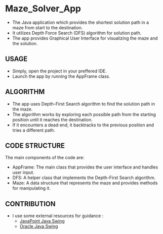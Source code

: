 
# Maze_Solver_App

* The Java application which provides the shortest solution path in a maze from start to the destination.
* It utilizes Depth Force Search (DFS) algorithm for solution path.
* The app provides Graphical User Interface for visualizing the maze and the solution.

## USAGE
* Simply, open the project in your preffered IDE.
* Launch the app by running the AppFrame class.

## ALGORITHM
* The app uses Depth-First Search algorithm to find the solution path in the maze.
* The algorithm works by exploring each possible path from the starting position until it reaches the destination. 
* If it encounters a dead end, it backtracks to the previous position and tries a different path.

## CODE STRUCTURE
The main components of the code are:

* AppFrame: The main class that provides the user interface and handles user input.
* DFS: A helper class that implements the Depth-First Search algorithm.
* Maze: A data structure that represents the maze and provides methods for manipulating it.

## CONTRIBUTION
* I use some external resources for guidance : 
    * [JavaPoint Java Swing](https://www.javatpoint.com/java-swing)
    * [Oracle Java Swing](https://docs.oracle.com/javase/tutorial/uiswing/index.html)



